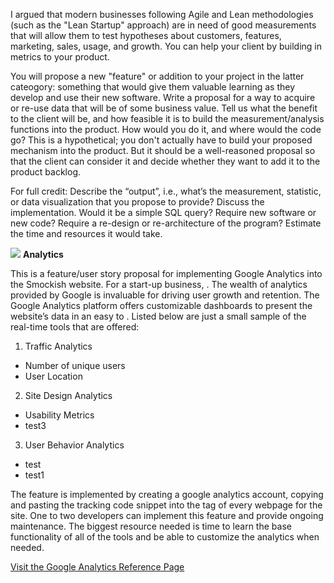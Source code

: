 I argued that modern businesses following Agile and Lean methodologies (such as the "Lean Startup" approach) are in need of good measurements that will allow them to test hypotheses about customers, features, marketing, sales, usage, and growth. You can help your client by building in metrics to your product. 

You will propose a new "feature" or addition to your project in the latter cateogory: something that would give them valuable learning as they develop and use their new software. Write a proposal for a way to acquire or re-use data that will be of some business value. Tell us what the benefit to the client will be, and how feasible it is to build the measurement/analysis functions into the product. How would you do it, and where would the code go? 
This is a hypothetical; you don't actually have to build your proposed mechanism into the product. But it should be a well-reasoned proposal so that the client can consider it and decide whether they want to add it to the product backlog.

For full credit:
Describe the “output”, i.e., what’s the measurement, statistic, or data visualization that you propose to provide?
Discuss the implementation. Would it be a simple SQL query? Require new software or new code? Require a re-design or re-architecture of the program? Estimate the time and resources it would take.

![](http://www.google.com/images/logos/google_logo_41.png) **Analytics**

This is a feature/user story proposal for implementing Google Analytics into the Smockish website. For a start-up business, . The wealth of analytics provided by Google is invaluable for driving user growth and retention. The Google Analytics platform offers customizable dashboards to present the website’s data in an easy to . Listed below are just a small sample of the real-time tools that are offered:

1. Traffic Analytics
  * Number of unique users
  * User Location
  
2. Site Design Analytics
  * Usability Metrics
  * test3
  
3. User Behavior Analytics
  * test
  * test1
	
The feature is implemented by creating a google analytics account, copying and pasting the tracking code snippet into the <head> tag of every webpage for the site.  One to two developers can implement this feature and provide ongoing maintenance. The biggest resource needed is time to learn the base functionality of all of the tools and be able to customize the analytics when needed.

[Visit the Google Analytics Reference Page](http://www.google.com/analytics)
